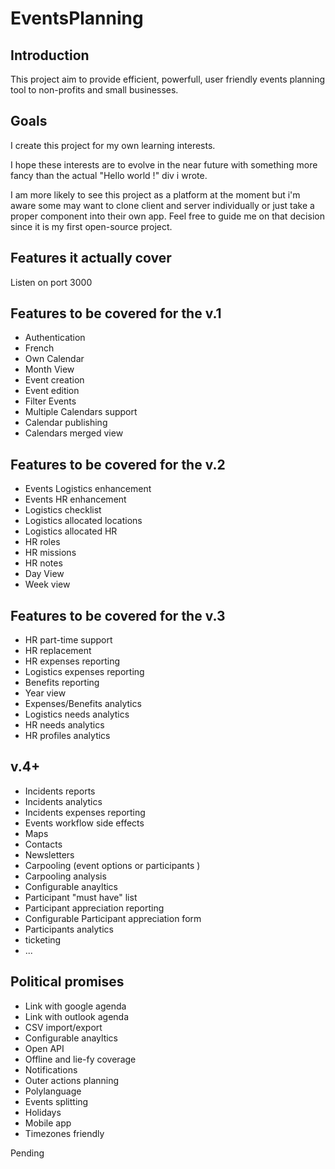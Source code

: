 # EventsPlanning

## Introduction

  This project aim to provide efficient, powerfull, user friendly events planning tool to non-profits and small businesses.

## Goals 

  I create this project for my own learning interests. 
  
  I hope these interests are to evolve in the near future with something more fancy than the actual "Hello world !" div i wrote.

  I am more likely to see this project as a platform at the moment but i'm aware some may want to clone client and server individually or just take a proper component into their own app. Feel free to guide me on that decision since it is my first open-source project.

## Features it actually cover

  Listen on port 3000

## Features to be covered for the v.1 

  * Authentication
  * French
  * Own Calendar
  * Month View
  * Event creation
  * Event edition
  * Filter Events
  * Multiple Calendars support
  * Calendar publishing 
  * Calendars merged view

## Features to be covered for the v.2

  * Events Logistics enhancement
  * Events HR enhancement
  * Logistics checklist
  * Logistics allocated locations
  * Logistics allocated HR
  * HR roles
  * HR missions
  * HR notes
  * Day View
  * Week view

## Features to be covered for the v.3

  * HR part-time support
  * HR replacement
  * HR expenses reporting
  * Logistics expenses reporting
  * Benefits reporting
  * Year view
  * Expenses/Benefits analytics
  * Logistics needs analytics
  * HR needs analytics
  * HR profiles analytics

## v.4+

  * Incidents reports
  * Incidents analytics
  * Incidents expenses reporting
  * Events workflow side effects
  * Maps
  * Contacts
  * Newsletters
  * Carpooling (event options or participants )
  * Carpooling analysis
  * Configurable anayltics
  * Participant "must have" list
  * Participant appreciation reporting
  * Configurable Participant appreciation form
  * Participants analytics
  * ticketing
  * ...

## Political promises

  * Link with google agenda
  * Link with outlook agenda
  * CSV import/export
  * Configurable anayltics
  * Open API
  * Offline and lie-fy coverage
  * Notifications
  * Outer actions planning
  * Polylanguage
  * Events splitting
  * Holidays
  * Mobile app
  * Timezones friendly

  Pending